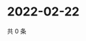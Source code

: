 # 2022-02-22

共 0 条

<!-- BEGIN WEIBO -->
<!-- 最后更新时间 Tue Feb 22 2022 09:59:13 GMT+0800 (China Standard Time) -->

<!-- END WEIBO -->
